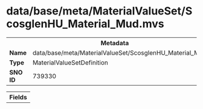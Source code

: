 <h1>data/base/meta/MaterialValueSet/ScosglenHU_Material_Mud.mvs</h1><table><tr><th colspan="100%">Metadata</th></tr><tr><td><b>Name</b></td><td>data/base/meta/MaterialValueSet/ScosglenHU_Material_Mud.mvs</td></tr><tr><td><b>Type</b></td><td>MaterialValueSetDefinition</td></tr><tr><td><b>SNO ID</b></td><td>739330</td></tr></table>

<table><tr><th colspan="100%">Fields</th></tr></table>

